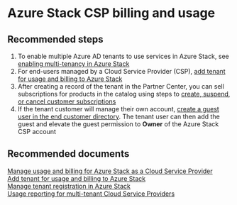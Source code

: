 <properties
    pageTitle="Azure Stack partner billing and usage"
    description="Billing and usage information for multi-tenant CSPs"
    service="microsoft.azurestack"
    resource="azurestack"
    authors="alexsmithMSFT"
    authorAlias="alexsmit"
    displayOrder=""
    selfHelpType="generic"
    supportTopicIds="32629239"
    resourceTags=""
    productPesIds="16226"
    cloudEnvironments="public"
/>

# Azure Stack CSP billing and usage

## **Recommended steps**

1. To enable multiple Azure AD tenants to use services in Azure Stack, see [enabling multi-tenancy in Azure Stack](https://docs.microsoft.com/azure/azure-stack/azure-stack-enable-multitenancy)
2. For end-users managed by a Cloud Service Provider (CSP), [add tenant for usage and billing to Azure Stack](https://docs.microsoft.com/azure/azure-stack/azure-stack-csp-howto-register-tenants)
3. After creating a record of the tenant in the Partner Center, you can sell subscriptions for products in the catalog using steps to [create, suspend, or cancel customer subscriptions](https://msdn.microsoft.com/partner-center/create-a-new-subscription)
4. If the tenant customer will manage their own account, [create a guest user in the end customer directory](https://docs.microsoft.com/azure/azure-stack/azure-stack-csp-howto-register-tenants#create-a-guest-user-in-the-end-customer-directory). The tenant user can then add the guest and elevate the guest permission to **Owner** of the Azure Stack CSP account

## **Recommended documents**

[Manage usage and billing for Azure Stack as a Cloud Service Provider](https://docs.microsoft.com/azure/azure-stack/azure-stack-add-manage-billing-as-a-csp)<br>
[Add tenant for usage and billing to Azure Stack](https://docs.microsoft.com/azure/azure-stack/azure-stack-csp-howto-register-tenants)<br>
[Manage tenant registration in Azure Stack](https://docs.microsoft.com/azure/azure-stack/azure-stack-csp-ref-operations)<br>
[Usage reporting for multi-tenant Cloud Service Providers](https://docs.microsoft.com/azure/azure-stack/azure-stack-billing-and-chargeback#usage-reporting-for-multitenant-cloud-service-providers)